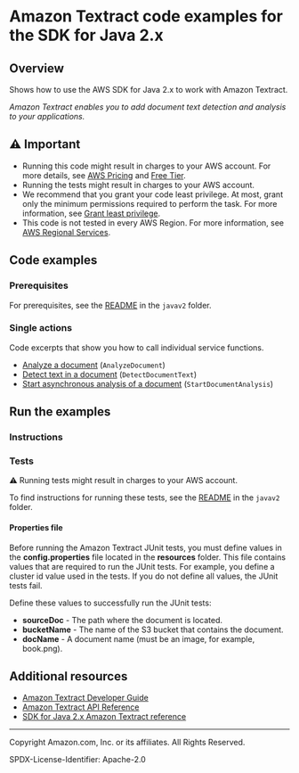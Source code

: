 # Amazon Textract code examples for the SDK for Java 2.x

## Overview

Shows how to use the AWS SDK for Java 2.x to work with Amazon Textract.

<!--custom.overview.start-->
<!--custom.overview.end-->

_Amazon Textract enables you to add document text detection and analysis to your applications._

## ⚠ Important

* Running this code might result in charges to your AWS account. For more details, see [AWS Pricing](https://aws.amazon.com/pricing/) and [Free Tier](https://aws.amazon.com/free/).
* Running the tests might result in charges to your AWS account.
* We recommend that you grant your code least privilege. At most, grant only the minimum permissions required to perform the task. For more information, see [Grant least privilege](https://docs.aws.amazon.com/IAM/latest/UserGuide/best-practices.html#grant-least-privilege).
* This code is not tested in every AWS Region. For more information, see [AWS Regional Services](https://aws.amazon.com/about-aws/global-infrastructure/regional-product-services).

<!--custom.important.start-->
<!--custom.important.end-->

## Code examples

### Prerequisites

For prerequisites, see the [README](../../README.md#Prerequisites) in the `javav2` folder.


<!--custom.prerequisites.start-->
<!--custom.prerequisites.end-->

### Single actions

Code excerpts that show you how to call individual service functions.

- [Analyze a document](src/main/java/com/example/textract/AnalyzeDocument.java#L12) (`AnalyzeDocument`)
- [Detect text in a document](src/main/java/com/example/textract/DetectDocumentText.java#L13) (`DetectDocumentText`)
- [Start asynchronous analysis of a document](src/main/java/com/example/textract/StartDocumentAnalysis.java#L12) (`StartDocumentAnalysis`)


<!--custom.examples.start-->
<!--custom.examples.end-->

## Run the examples

### Instructions


<!--custom.instructions.start-->
<!--custom.instructions.end-->



### Tests

⚠ Running tests might result in charges to your AWS account.


To find instructions for running these tests, see the [README](../../README.md#Tests)
in the `javav2` folder.



<!--custom.tests.start-->

#### Properties file

Before running the Amazon Textract JUnit tests, you must define values in the **config.properties** file located in the **resources** folder. This file contains values that are required to run the JUnit tests. For example, you define a cluster id value used in the tests. If you do not define all values, the JUnit tests fail.

Define these values to successfully run the JUnit tests:

- **sourceDoc** - The path where the document is located.
- **bucketName** - The name of the S3 bucket that contains the document.
- **docName** - A document name (must be an image, for example, book.png).
<!--custom.tests.end-->

## Additional resources

- [Amazon Textract Developer Guide](https://docs.aws.amazon.com/textract/latest/dg/what-is.html)
- [Amazon Textract API Reference](https://docs.aws.amazon.com/textract/latest/dg/API_Reference.html)
- [SDK for Java 2.x Amazon Textract reference](https://sdk.amazonaws.com/java/api/latest/software/amazon/awssdk/services/textract/package-summary.html)

<!--custom.resources.start-->
<!--custom.resources.end-->

---

Copyright Amazon.com, Inc. or its affiliates. All Rights Reserved.

SPDX-License-Identifier: Apache-2.0